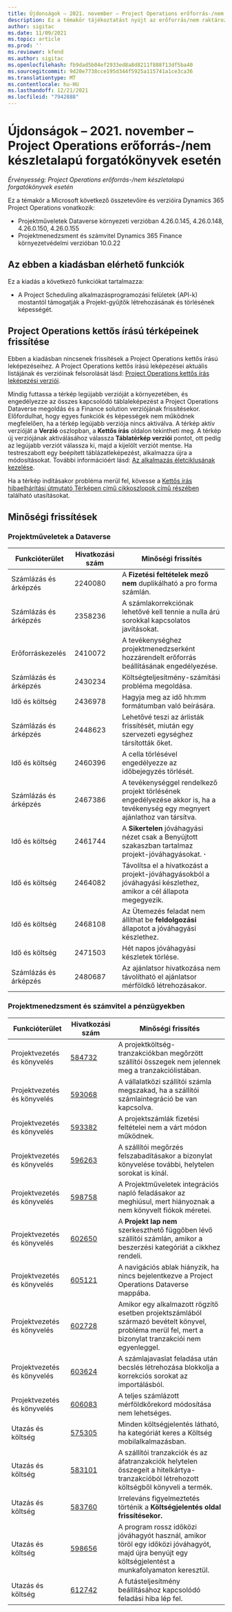 ```yaml
---
title: Újdonságok – 2021. november – Project Operations erőforrás-/nem készletalapú forgatókönyvek esetén
description: Ez a témakör tájékoztatást nyújt az erőforrás/nem raktározott forgatókönyvek projektműveleteinek 2021. novemberi kiadásában elérhető minőségi frissítésekről.
author: sigitac
ms.date: 11/09/2021
ms.topic: article
ms.prod: ''
ms.reviewer: kfend
ms.author: sigitac
ms.openlocfilehash: fb9dad5b04ef2933ed8a8d8211f888f13df5ba40
ms.sourcegitcommit: 9d20e7738cce195d344f5925a115741a1ce3ca36
ms.translationtype: MT
ms.contentlocale: hu-HU
ms.lasthandoff: 12/21/2021
ms.locfileid: "7942888"
---
```

# <a name="whats-new-november-2021---project-operations-for-resourcenon-stocked-based-scenarios"></a>Újdonságok – 2021. november – Project Operations erőforrás-/nem készletalapú forgatókönyvek esetén

*Érvényesség: Project Operations erőforrás-/nem készletalapú forgatókönyvek esetén*

Ez a témakör a Microsoft következő összetevőire és verzióira Dynamics 365 Project Operations vonatkozik:

- Projektműveletek Dataverse környezeti verzióban 4.26.0.145, 4.26.0.148, 4.26.0.150, 4.26.0.155
- Projektmenedzsment és számvitel Dynamics 365 Finance környezetvédelmi verzióban 10.0.22

## <a name="features-included-in-this-release"></a>Az ebben a kiadásban elérhető funkciók

Ez a kiadás a következő funkciókat tartalmazza:

- A Project Scheduling alkalmazásprogramozási felületek (API-k) mostantól támogatják a Projekt-gyűjtők létrehozásának és törlésének képességét.

## <a name="project-operations-dual-write-maps-updates"></a>Project Operations kettős írású térképeinek frissítése

Ebben a kiadásban nincsenek frissítések a Project Operations kettős írású leképezéseihez. A Project Operations kettős írású leképezései aktuális listájának és verzióinak felsorolását lásd: [Project Operations kettős írás leképezési verziói](/dynamics365/project-operations/environment/resource-dual-write-maps).

Mindig futtassa a térkép legújabb verzióját a környezetében, és engedélyezze az összes kapcsolódó táblaleképezést a Project Operations Dataverse megoldás és a Finance solution verziójának frissítésekor. Előfordulhat, hogy egyes funkciók és képességek nem működnek megfelelően, ha a térkép legújabb verziója nincs aktiválva. A térkép aktív verzióját a **Verzió** oszlopban, a **Kettős írás** oldalon tekintheti meg. A térkép új verziójának aktiválásához válassza **Táblatérkép verziói** pontot, ott pedig az legújabb verziót válassza ki, majd a kijelölt verziót mentse. Ha testreszabott egy beépített táblázatleképezést, alkalmazza újra a módosításokat. További információért lásd: [Az alkalmazás életciklusának kezelése](/dynamics365/fin-ops-core/dev-itpro/data-entities/dual-write/app-lifecycle-management).

Ha a térkép indításakor probléma merül fel, kövesse a [Kettős írás hibaelhárítási útmutató Térképen című cikkoszlopok című részében](/dynamics365/fin-ops-core/dev-itpro/data-entities/dual-write/dual-write-troubleshooting-finops-upgrades#missing-table-columns-issue-on-maps) található utasításokat.

## <a name="quality-updates"></a>Minőségi frissítések

### <a name="project-operations-in-dataverse"></a>Projektműveletek a Dataverse

| Funkcióterület | Hivatkozási szám | Minőségi frissítés |
| --- | --- | --- |
| Számlázás és árképzés | 2240080 | A **Fizetési feltételek mező nem** duplikálható a pro forma számlán. |
| Számlázás és árképzés | 2358236 | A számlakorrekciónak lehetővé kell tennie a nulla árú sorokkal kapcsolatos javításokat. |
| Erőforráskezelés | 2410072 | A tevékenységhez projektmenedzserként hozzárendelt erőforrás beállításának engedélyezése. |
| Számlázás és árképzés | 2430234 | Költségteljesítmény-számítási probléma megoldása. |
| Idő és költség | 2436978 | Hagyja meg az idő hh:mm formátumban való beírására. |
| Számlázás és árképzés | 2448623 | Lehetővé teszi az árlisták frissítését, miután egy szervezeti egységhez társították őket. |
| Idő és költség | 2460396 | A cella törlésével engedélyezze az időbejegyzés törlését. |
| Számlázás és árképzés | 2467386 | A tevékenységgel rendelkező projekt törlésének engedélyezése akkor is, ha a tevékenység egy megnyert ajánlathoz van társítva. |
| Idő és költség | 2461744 | A **Sikertelen** jóváhagyási nézet csak a Benyújtott szakaszban tartalmaz projekt-jóváhagyásokat. **·** |
| Idő és költség | 2464082 | Távolítsa el a hivatkozást a projekt-jóváhagyásokból a jóváhagyási készlethez, amikor a cél állapota megegyezik. |
| Idő és költség | 2468108 | Az Ütemezés feladat nem állíthat be **feldolgozási** állapotot a jóváhagyási készlethez. |
| Idő és költség | 2471503 | Hét napos jóváhagyási készletek törlése. |
| Számlázás és árképzés | 2480687 | Az ajánlatsor hivatkozása nem távolítható el ajánlatsor mérföldkő létrehozásakor. |

### <a name="project-management-and-accounting-in-finance"></a>Projektmenedzsment és számvitel a pénzügyekben

| Funkcióterület | Hivatkozási szám | Minőségi frissítés |
| --- | --- | --- |
| Projektvezetés és könyvelés | [584732](https://fix.lcs.dynamics.com/Issue/Details/?bugId=584732) | A projektköltség-tranzakciókban megőrzött szállítói összegek nem jelennek meg a tranzakciólistában. |
| Projektvezetés és könyvelés | [593068](https://fix.lcs.dynamics.com/Issue/Details/?bugId=593068) | A vállalatközi szállítói számla megszakad, ha a szállítói számlaintegráció be van kapcsolva. |
| Projektvezetés és könyvelés | [593382](https://fix.lcs.dynamics.com/Issue/Details/?bugId=593382) | A projektszámlák fizetési feltételei nem a várt módon működnek. |
| Projektvezetés és könyvelés | [596263](https://fix.lcs.dynamics.com/Issue/Details/?bugId=596263) | A szállítói megőrzés felszabadításakor a bizonylat könyvelése további, helytelen sorokat is kínál. |
| Projektvezetés és könyvelés | [598758](https://fix.lcs.dynamics.com/Issue/Details/?bugId=598758) | A Projektműveletek integrációs napló feladásakor az meghiúsul, mert hiányoznak a nem könyvelt fiókok méretei. |
| Projektvezetés és könyvelés | [602650](https://fix.lcs.dynamics.com/Issue/Details/?bugId=602650) | A **Projekt lap nem** szerkeszthető függőben lévő szállítói számlán, amikor a beszerzési kategóriát a cikkhez rendeli. |
| Projektvezetés és könyvelés | [605121](https://fix.lcs.dynamics.com/Issue/Details/?bugId=605121) | A navigációs ablak hiányzik, ha nincs bejelentkezve a Project Operations Dataverse mappába. |
| Projektvezetés és könyvelés | [602728](https://fix.lcs.dynamics.com/Issue/Details/?bugId=602728) | Amikor egy alkalmazott rögzítő esetben projektszámlából származó bevételt könyvel, probléma merül fel, mert a bizonylat tranzakciói nem egyenleggel. |
| Projektvezetés és könyvelés | [603624](https://fix.lcs.dynamics.com/Issue/Details/?bugId=603624) | A számlajavaslat feladása után becslés létrehozása blokkolja a korrekciós sorokat az importálásból. |
| Projektvezetés és könyvelés | [606083](https://fix.lcs.dynamics.com/Issue/Details/?bugId=606083) | A teljes számlázott mérföldkőrekord módosítása nem lehetséges. |
| Utazás és költség | [575305](https://fix.lcs.dynamics.com/Issue/Details/?bugId=575305) | Minden költségjelentés látható, ha kategóriát keres a Költség mobilalkalmazásban. |
| Utazás és költség | [583101](https://fix.lcs.dynamics.com/Issue/Details/?bugId=583101) | A szállítói tranzakciók és az áfatranzakciók helytelen összegeit a hitelkártya-tranzakcióból létrehozott költségből könyveli a termék. |
| Utazás és költség | [583760](https://fix.lcs.dynamics.com/Issue/Details/?bugId=583760) | Irreleváns figyelmeztetés történik a **Költségjelentés oldal frissítésekor.** |
| Utazás és költség | [598656](https://fix.lcs.dynamics.com/Issue/Details/?bugId=598656) | A program rossz időközi jóváhagyót használ, amikor töröl egy időközi jóváhagyót, majd újra benyújt egy költségjelentést a munkafolyamaton keresztül. |
| Utazás és költség | [612742](https://fix.lcs.dynamics.com/Issue/Details/?bugId=612742) | A futásteljesítmény beállításához kapcsolódó feladási hiba lép fel. |
